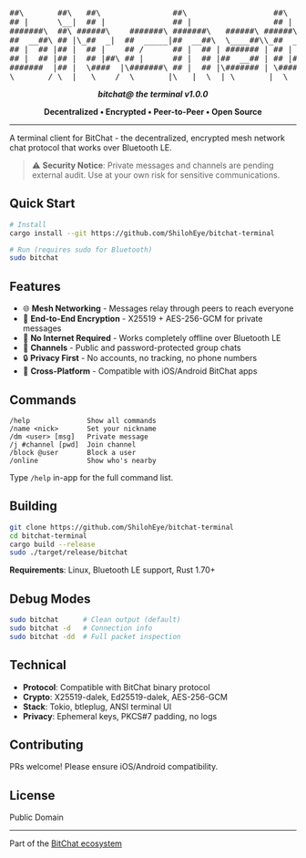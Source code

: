<div align="center">
<pre>
##\       ##\   ##\               ##\                  ##\     
## |      \__|  ## |              ## |                 ## |    
#######\  ##\ ######\    #######\ #######\   ######\ ######\   
##  __##\ ## |\_##  _|  ##  _____|##  __##\  \____##\\_##  _|  
## |  ## |## |  ## |    ## /      ## |  ## | ####### | ## |    
## |  ## |## |  ## |##\ ## |      ## |  ## |##  __## | ## |##\ 
#######  |## |  \####  |\#######\ ## |  ## |\####### | \####  |
\_______/ \__|   \____/  \_______|\___|  \__| \_______|  \____/ 
</pre>

**_bitchat@ the terminal v1.0.0_**

**Decentralized • Encrypted • Peer-to-Peer • Open Source**

</div>

---

A terminal client for BitChat - the decentralized, encrypted mesh network chat protocol that works over Bluetooth LE.

> ⚠️ **Security Notice**: Private messages and channels are pending external audit. Use at your own risk for sensitive communications.

## Quick Start

```bash
# Install
cargo install --git https://github.com/ShilohEye/bitchat-terminal

# Run (requires sudo for Bluetooth)
sudo bitchat
```

## Features

- 🌐 **Mesh Networking** - Messages relay through peers to reach everyone
- 🔐 **End-to-End Encryption** - X25519 + AES-256-GCM for private messages
- 📡 **No Internet Required** - Works completely offline over Bluetooth LE
- 💬 **Channels** - Public and password-protected group chats
- 🔒 **Privacy First** - No accounts, no tracking, no phone numbers
- 🤝 **Cross-Platform** - Compatible with iOS/Android BitChat apps

## Commands

```
/help              Show all commands
/name <nick>       Set your nickname
/dm <user> [msg]   Private message
/j #channel [pwd]  Join channel
/block @user       Block a user
/online            Show who's nearby
```

Type `/help` in-app for the full command list.

## Building

```bash
git clone https://github.com/ShilohEye/bitchat-terminal
cd bitchat-terminal
cargo build --release
sudo ./target/release/bitchat
```

**Requirements**: Linux, Bluetooth LE support, Rust 1.70+

## Debug Modes

```bash
sudo bitchat      # Clean output (default)
sudo bitchat -d   # Connection info
sudo bitchat -dd  # Full packet inspection
```

## Technical

- **Protocol**: Compatible with BitChat binary protocol
- **Crypto**: X25519-dalek, Ed25519-dalek, AES-256-GCM
- **Stack**: Tokio, btleplug, ANSI terminal UI
- **Privacy**: Ephemeral keys, PKCS#7 padding, no logs

## Contributing

PRs welcome! Please ensure iOS/Android compatibility.

## License

Public Domain

---

Part of the [BitChat ecosystem](https://github.com/permissionlesstech)